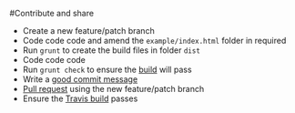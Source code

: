 #Contribute and share

- Create a new feature/patch branch
- Code code code and amend the `example/index.html` folder in required
- Run `grunt` to create the build files in folder `dist`
- Code code code
- Run `grunt check` to ensure the [build](https://travis-ci.org/sayanee/angularjs-pdf) will pass
- Write a [good commit message](http://tbaggery.com/2008/04/19/a-note-about-git-commit-messages.html)
- [Pull request](https://help.github.com/articles/using-pull-requests) using the new feature/patch branch
- Ensure the [Travis build](https://travis-ci.org/webuildsg/webuild) passes
